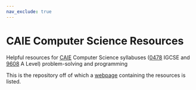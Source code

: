 ```yaml
---
nav_exclude: true
---
```


# CAIE Computer Science Resources
Helpful resources for [CAIE](https://www.cambridgeinternational.org/) Computer Science syllabuses ([0478](https://www.cambridgeinternational.org/programmes-and-qualifications/cambridge-igcse-computer-science-0478/) IGCSE and [9608](https://www.cambridgeinternational.org/programmes-and-qualifications/cambridge-international-as-and-a-level-computer-science-9608/) A Level) problem-solving and programming

This is the repository off of which a [webpage](https://naviat.github.io/CIE-Computer-Science/) containing the resources is listed.
